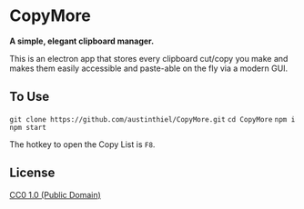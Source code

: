 # CopyMore

**A simple, elegant clipboard manager.**

This is an electron app that stores every clipboard cut/copy you make and makes them easily accessible and paste-able on the fly via a modern GUI. 

## To Use

`git clone https://github.com/austinthiel/CopyMore.git`
`cd CopyMore`
`npm i`
`npm start`

The hotkey to open the Copy List is `F8`.


## License

[CC0 1.0 (Public Domain)](LICENSE.md)

